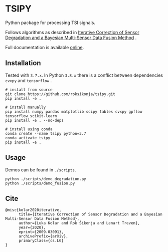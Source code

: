 # TSIPY

Python package for processing TSI signals.

Follows algorithms as described in
[Iterative Correction of Sensor Degradation and a Bayesian Multi-Sensor Data Fusion Method](https://arxiv.org/abs/2009.03091)
.

Full documentation is available [online](https://tsipy.readthedocs.io/).

## Installation

Tested with ```3.7.x```. In Python ```3.8.x``` there is a conflict between dependencies ```cvxpy``` and ```tensorflow```
.

    # install from source
    git clone https://github.com/roksikonja/tsipy.git
    pip install -e .

    # install manually
    pip install numpy pandas matplotlib scipy tables cvxpy gpflow tensorflow scikit-learn
    pip install -e . --no-deps

    # install using conda
    conda create --name tsipy python=3.7
    conda activate tsipy
    pip install -e .

## Usage

Demos can be found in ```./scripts```.

    python ./scripts/demo_degradation.py
    python ./scripts/demo_fusion.py

## Cite

    @misc{kolar2020iterative,
          title={Iterative Correction of Sensor Degradation and a Bayesian Multi-Sensor Data Fusion Method}, 
          author={Luka Kolar and Rok Šikonja and Lenart Treven},
          year={2020},
          eprint={2009.03091},
          archivePrefix={arXiv},
          primaryClass={cs.LG}
    }
